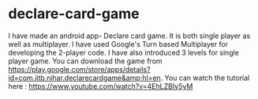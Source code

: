 # declare-card-game
I have made an android app- Declare card game. It is both single player as well as multiplayer. I have used Google's Turn based Multiplayer for developing the 2-player code. I have also introduced 3 levels for single player game. You can download the game from https://play.google.com/store/apps/details?id=com.iitb.nihar.declarecardgame&amp;hl=en. You can watch the tutorial here :  https://www.youtube.com/watch?v=4EhLZBIv5yM
